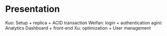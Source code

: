 # Presentation
Kuo: Setup + replica + ACID transaction
Weifan: login + authentication
agini: Analytics Dashboard + front-end
Xu: optimization + User management
